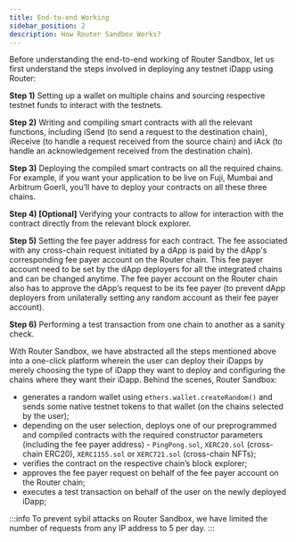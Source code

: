 ```yaml
---
title: End-to-end Working
sidebar_position: 2
description: How Router Sandbox Works?
---
```




Before understanding the end-to-end working of Router Sandbox, let us first understand the steps involved in deploying any testnet iDapp using Router:

**Step 1)**  Setting up a wallet on multiple chains and sourcing respective testnet funds to interact with the testnets.

**Step 2)**  Writing and compiling smart contracts with all the relevant functions, including iSend (to send a request to the destination chain), iReceive (to handle a request received from the source chain) and iAck (to handle an acknowledgement received from the destination chain).

**Step 3)**  Deploying the compiled smart contracts on all the required chains. For example, if you want your application to be live on Fuji, Mumbai and Arbitrum Goerli, you’ll have to deploy your contracts on all these three chains. 

**Step 4) [Optional]** Verifying your contracts to allow for interaction with the contract directly from the relevant block explorer. 

**Step 5)** Setting the fee payer address for each contract. The fee associated with any cross-chain request initiated by a dApp is paid by the dApp's corresponding fee payer account on the Router chain. This fee payer account need to be set by the dApp deployers for all the integrated chains and can be changed anytime. The fee payer account on the Router chain also has to approve the dApp’s request to be its fee payer (to prevent dApp deployers from unilaterally setting any random account as their fee payer account). 

**Step 6)**  Performing a test transaction from one chain to another as a sanity check.

With Router Sandbox, we have abstracted all the steps mentioned above into a one-click platform wherein the user can deploy their iDapps by merely choosing the type of iDapp they want to deploy and configuring the chains where they want their iDapp. Behind the scenes, Router Sandbox:
- generates a random wallet using ```ethers.wallet.createRandom()``` and sends some native testnet tokens to that wallet (on the chains selected by the user);
- depending on the user selection, deploys one of our preprogrammed and compiled contracts with the required constructor parameters (including the fee payer address) - `PingPong.sol`, `XERC20.sol` (cross-chain ERC20), `XERC1155.sol` or `XERC721.sol` (cross-chain NFTs); 
- verifies the contract on the respective chain’s block explorer;
- approves the fee payer request on behalf of the fee payer account on the Router chain;
- executes a test transaction on behalf of the user on the newly deployed iDapp;

:::info
To prevent sybil attacks on Router Sandbox, we have limited the number of requests from any IP address to 5 per day. 
:::
